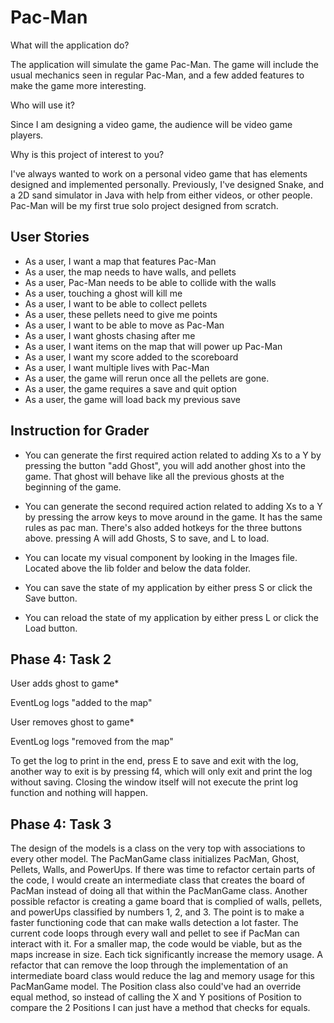 # Pac-Man

What will the application do?

The application will simulate the game Pac-Man. 
The game will include the usual mechanics seen in 
regular Pac-Man, and a few added features to make the
game more interesting.

Who will use it?

Since I am designing a video game, the audience will be 
video game players.

Why is this project of interest to you? 

I've always wanted to work on a personal video game that 
has elements designed and implemented personally. Previously, 
I've designed Snake, and a 2D sand simulator in Java with 
help from either videos, or other people. Pac-Man will be
my first true solo project designed from scratch.

## User Stories
- As a user, I want a map that features Pac-Man
- As a user, the map needs to have walls, and pellets
- As a user, Pac-Man needs to be able to collide with the walls
- As a user, touching a ghost will kill me
- As a user, I want to be able to collect pellets
- As a user, these pellets need to give me points
- As a user, I want to be able to move as Pac-Man
- As a user, I want ghosts chasing after me
- As a user, I want items on the map that will power up Pac-Man
- As a user, I want my score added to the scoreboard
- As a user, I want multiple lives with Pac-Man
- As a user, the game will rerun once all the pellets are gone.
- As a user, the game requires a save and quit option
- As a user, the game will load back my previous save
 
## Instruction for Grader

- You can generate the first required action related to adding Xs to a Y by pressing 
the button "add Ghost", you will add another ghost into the game.
That ghost will behave like all the previous ghosts at the beginning of the game. 


- You can generate the second required action related to adding Xs to a Y by pressing the arrow keys to
move around in the game. It has the same rules as pac man. There's 
also added hotkeys for the three buttons above. pressing A will add Ghosts, S to save, and L to load.


- You can locate my visual component by looking in the Images file. Located above the lib folder 
and below the data folder.


- You can save the state of my application by either press S or click the Save button.


- You can reload the state of my application by either press L or click the Load button.

## Phase 4: Task 2

User adds ghost to game*

EventLog logs "added to the map"

User removes ghost to game*

EventLog logs "removed from the map"

To get the log to print in the end, press E to save and exit with the log, another way to exit is by pressing f4,
which will only exit and print the log without saving. Closing the window itself will not execute the print log function 
and nothing will happen.

## Phase 4: Task 3

The design of the models is a class on the very top with
associations to every other model. The PacManGame class initializes PacMan, 
Ghost, Pellets, Walls, and PowerUps. If there was time to 
refactor certain parts of the code, I would create an intermediate class that 
creates the board of PacMan instead of doing all that within the PacManGame class. Another 
possible refactor is creating a game board that is complied of walls, pellets, and powerUps classified by
numbers 1, 2, and 3. The point is to make a faster functioning code that can make walls detection a lot faster. The 
current code loops through every wall and pellet to see if PacMan can interact with it. For a smaller map, the 
code would be viable, but as the maps increase in size. Each tick significantly increase the memory usage. A refactor 
that can remove the loop through the implementation of an intermediate board class would reduce the
lag and memory usage for this PacManGame model. The Position class also could've had an override equal method, so instead
of calling the X and Y positions of Position to compare the 2 Positions I can just have a method that checks for equals.

